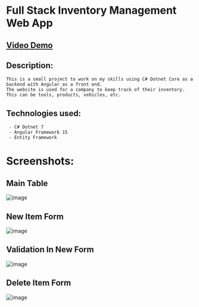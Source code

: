 # Full Stack Inventory Management Web App

## [Video Demo](https://youtu.be/QA3fyEYd3CA)

## Description:

    This is a small project to work on my skills using C# Dotnet Core as a backend with Angular as a front end.
    The website is used for a company to keep track of their inventory.
    This can be tools, products, vehicles, etc.

## Technologies used:

     - C# Dotnet 7
     - Angular Framework 15
     - Entity Framework

# Screenshots:
## Main Table
![image](https://i.imgur.com/eZTVXsN.png)
## New Item Form
![image](https://i.imgur.com/s6BBjqd.png)
## Validation In New Form
![image](https://i.imgur.com/FLepTyv.png)
## Delete Item Form
![image](https://i.imgur.com/YvCL5Lr.png)
